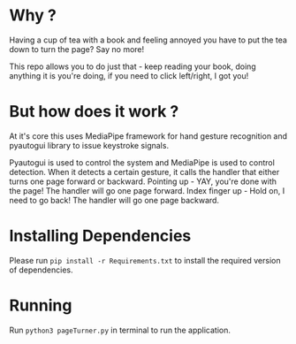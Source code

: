 # Why ?
Having a cup of tea with a book and feeling annoyed you have to put the tea down to turn the page?
Say no more!

This repo allows you to do just that - keep reading your book, doing anything it is you're doing, if you need to click left/right, I got you!

# But how does it work ?
At it's core this uses MediaPipe framework for hand gesture recognition and pyautogui library to issue keystroke signals.

Pyautogui is used to control the system and MediaPipe is used to control detection. When it detects a certain gesture, it calls the handler that either turns one page forward or backward. Pointing up - YAY, you're done with the page! The handler will go one page forward. Index finger up - Hold on, I need to go back! The handler will go one page backward.

# Installing Dependencies
Please run ```pip install -r Requirements.txt``` to install the required version of dependencies.

# Running
Run ```python3 pageTurner.py``` in terminal to run the application.
